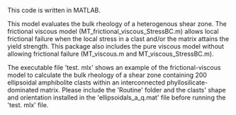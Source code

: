 This code is written in MATLAB. 

This model evaluates the bulk rheology of a heterogenous shear zone. The frictional viscous model (MT_frictional_viscous_StressBC.m) allows local frictional failure when the local stress in a clast and/or the matrix attains the yield strength. This package also includes the pure viscous model without allowing frictional failure (MT_viscous.m and MT_viscous_StressBC.m).

The executable file 'test. mlx' shows an example of the frictional-viscous model to calculate the bulk rheology of a shear zone containing 200 ellipsoidal amphibolite clasts within an interconnected phyllosilicate-dominated matrix.
Please include the 'Routine' folder and the clasts' shape and orientation installed in the 'ellipsoidals_a_q.mat' file before running the 'test. mlx' file.
